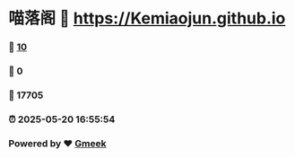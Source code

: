 # 喵落阁 :link: https://Kemiaojun.github.io 
### :page_facing_up: [10](https://Kemiaojun.github.io/tag.html) 
### :speech_balloon: 0 
### :hibiscus: 17705 
### :alarm_clock: 2025-05-20 16:55:54 
### Powered by :heart: [Gmeek](https://github.com/Meekdai/Gmeek)
